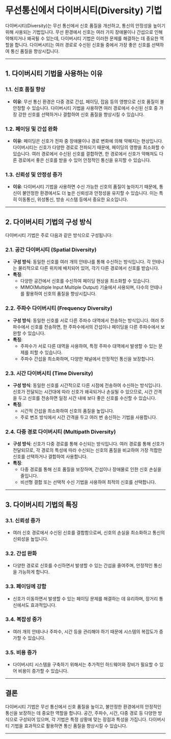 # 무선통신에서 다이버시티(Diversity) 기법

다이버시티(Diversity)는 무선 통신에서 신호 품질을 개선하고, 통신의 안정성을 높이기 위해 사용되는 기법입니다. 무선 환경에서 신호는 여러 가지 장애물이나 간섭으로 인해 약해지거나 왜곡될 수 있는데, 다이버시티 기법은 이러한 문제를 해결하는 데 중요한 역할을 합니다. 다이버시티는 여러 경로로 수신된 신호들 중에서 가장 좋은 신호를 선택하여 통신 품질을 향상시킵니다.

---

## 1. 다이버시티 기법을 사용하는 이유

### 1.1. **신호 품질 향상**
- **이유**: 무선 통신 환경은 다중 경로 간섭, 페이딩, 잡음 등의 영향으로 신호 품질이 불안정할 수 있습니다. 다이버시티 기법을 사용하면 여러 경로에서 수신된 신호 중 가장 강한 신호를 선택하거나 결합하여 신호 품질을 향상시킬 수 있습니다.

### 1.2. **페이딩 및 간섭 완화**
- **이유**: 페이딩은 신호가 전파 중 장애물이나 경로 변화에 의해 약해지는 현상입니다. 다이버시티는 신호가 다양한 경로로 전파되기 때문에, 페이딩의 영향을 최소화할 수 있습니다. 여러 경로에서 수신된 신호를 결합하면, 한 경로에서 신호가 약해져도 다른 경로에서 좋은 신호를 받을 수 있어 안정적인 통신을 유지할 수 있습니다.

### 1.3. **신뢰성 및 안정성 증가**
- **이유**: 다이버시티 기법을 사용하면 수신 가능한 신호의 품질이 높아지기 때문에, 통신이 불안정한 환경에서도 더 높은 신뢰성과 안정성을 유지할 수 있습니다. 이는 특히 이동통신, 위성통신, 방송 시스템 등에서 중요한 요소입니다.

---

## 2. 다이버시티 기법의 구성 방식

다이버시티 기법은 주로 다음과 같은 방식으로 구성됩니다:

### 2.1. **공간 다이버시티 (Spatial Diversity)**
- **구성 방식**: 동일한 신호를 여러 개의 안테나를 통해 수신하는 방식입니다. 각 안테나는 물리적으로 다른 위치에 배치되어 있어, 각기 다른 경로에서 신호를 받습니다.
- **특징**: 
  - 다양한 공간에서 신호를 수신하여 페이딩 현상을 최소화할 수 있습니다.
  - MIMO(Multiple Input Multiple Output) 기술에서 사용되며, 다수의 안테나를 활용하여 신호의 품질을 향상시킵니다.

### 2.2. **주파수 다이버시티 (Frequency Diversity)**
- **구성 방식**: 동일한 신호를 서로 다른 주파수 대역에서 전송하는 방식입니다. 여러 주파수에서 신호를 전송하면, 한 주파수에서의 간섭이나 페이딩을 다른 주파수에서 보완할 수 있습니다.
- **특징**: 
  - 주파수가 서로 다른 대역을 사용하여, 특정 주파수 대역에서 발생할 수 있는 문제를 피할 수 있습니다.
  - 주파수 간섭을 최소화하며, 다양한 채널에서 안정적인 통신을 보장합니다.

### 2.3. **시간 다이버시티 (Time Diversity)**
- **구성 방식**: 동일한 신호를 시간적으로 다른 시점에 전송하여 수신하는 방식입니다. 신호가 전달되는 시간대에 따라 신호가 왜곡되거나 손실될 수 있으므로, 시간 간격을 두고 신호를 전송하면 일정 시간 내에 보다 좋은 신호를 수신할 수 있습니다.
- **특징**: 
  - 시간적 간섭을 최소화하여 신호의 품질을 높입니다.
  - 주로 변조 방식에서 시간 간격을 두고 여러 번 송신하는 기법을 사용합니다.

### 2.4. **다중 경로 다이버시티 (Multipath Diversity)**
- **구성 방식**: 신호가 다중 경로를 통해 수신되는 방식입니다. 여러 경로를 통해 신호가 전달되므로, 각 경로의 특성에 따라 수신되는 신호의 품질을 비교하여 가장 적합한 신호를 선택하거나 결합하여 사용합니다.
- **특징**: 
  - 다중 경로를 통해 신호 품질을 보장하며, 간섭이나 장애물로 인한 신호 손실을 줄입니다.
  - 비선형 결합 또는 선택적 수신 기법을 사용하여 최적의 신호를 선택합니다.

---

## 3. 다이버시티 기법의 특징

### 3.1. **신뢰성 증가**
- 여러 신호 경로에서 수신된 신호를 결합함으로써, 신호의 손실을 최소화하고 통신의 신뢰성을 높입니다.

### 3.2. **간섭 완화**
- 다양한 경로로 신호를 수신하면서 발생할 수 있는 간섭을 줄여주며, 안정적인 통신을 가능하게 합니다.

### 3.3. **페이딩에 강함**
- 신호가 이동하면서 발생할 수 있는 페이딩 문제를 해결하는 데 유리하며, 장거리 통신에서도 효과적입니다.

### 3.4. **복잡성 증가**
- 여러 개의 안테나나 주파수, 시간 등을 관리해야 하기 때문에 시스템의 복잡도가 증가할 수 있습니다.

### 3.5. **비용 증가**
- 다이버시티 시스템을 구축하기 위해서는 추가적인 하드웨어와 장비가 필요할 수 있어 비용이 증가할 수 있습니다.

---

## 결론

다이버시티 기법은 무선 통신에서 신호 품질을 높이고, 불안정한 환경에서의 안정적인 통신을 보장하는 데 중요한 역할을 합니다. 공간, 주파수, 시간, 다중 경로 등 다양한 방식으로 구성되어 있으며, 각 기법은 특정 상황에 맞는 장점과 특성을 가집니다. 다이버시티 기법을 효과적으로 활용하면 통신 품질을 향상시킬 수 있습니다.

---
